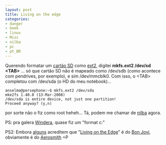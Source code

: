 ```yaml
---
layout: post
title: Living on the edge
categories:
- danger
- Geek
- linux
- Misc
- nilba
- pc
- pt_BR
---
```

Querendo formatar um [cartão SD](http://en.wikipedia.org/wiki/Secure_Digital_card) como [ext2](http://en.wikipedia.org/wiki/Ext2), digitei **mkfs.ext2 /dev/sd \<TAB\>** ... só que cartão SD não é mapeado como /dev/sdb (como acontece com pendrives, por exemplo), e sim /dev/mmcblk0. Com isso, o \<TAB\> completou com /dev/sda (o HD do meu notebook)...

```
anselmo@persephone:~$ mkfs.ext2 /dev/sda
mke2fs 1.40.8 (13-Mar-2008)
/dev/sda is entire device, not just one partition!
Proceed anyway? (y,n)
```

por sorte não o fiz como root heheh... Tá, podem me chamar de [nilba](http://en.wikipedia.org/wiki/Newbie) agora.

PS: pra galera [Windera](http://en.wikipedia.org/wiki/Windows), quase fiz um "format c:"

PS2: Embora [alguns](http://www.libertatia.org/blog/) acreditem que "[Living on the Edge](http://en.wikipedia.org/wiki/Livin%27_on_the_Edge)" é do [Bon Jovi](http://en.wikipedia.org/wiki/Bon_Jovi), obviamente é do [Aerosmith](http://en.wikipedia.org/wiki/Aerosmith) =P
